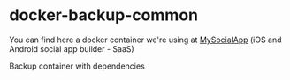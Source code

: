 # docker-backup-common

You can find here a docker container we're using at [MySocialApp](https://mysocialapp.io) (iOS and Android social app builder - SaaS)

Backup container with dependencies
